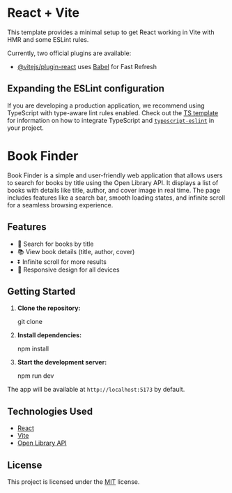 
# React + Vite

This template provides a minimal setup to get React working in Vite with HMR and some ESLint rules.

Currently, two official plugins are available:

- [@vitejs/plugin-react](https://github.com/vitejs/vite-plugin-react/blob/main/packages/plugin-react) uses [Babel](https://babeljs.io/) for Fast Refresh


## Expanding the ESLint configuration

If you are developing a production application, we recommend using TypeScript with type-aware lint rules enabled. Check out the [TS template](https://github.com/vitejs/vite/tree/main/packages/create-vite/template-react-ts) for information on how to integrate TypeScript and [`typescript-eslint`](https://typescript-eslint.io) in your project.

# Book Finder

Book Finder is a simple and user-friendly web application that allows users to search for books by title using the Open Library API. It displays a list of books with details like title, author, and cover image in real time. The page includes features like a search bar, smooth loading states, and infinite scroll for a seamless browsing experience.

## Features

- 🔎 Search for books by title
- 📚 View book details (title, author, cover)
- ⏬ Infinite scroll for more results
- 📱 Responsive design for all devices

## Getting Started

1. **Clone the repository:**
   
   git clone <your-repo-url>
   
2. **Install dependencies:**
  
   npm install
 
3. **Start the development server:**
   
   npm run dev
 

The app will be available at `http://localhost:5173` by default.

## Technologies Used

- [React](https://react.dev/)
- [Vite](https://vitejs.dev/)
- [Open Library API](https://openlibrary.org/developers/api)

## License

This project is licensed under the [MIT](LICENSE) license.


